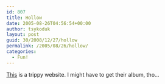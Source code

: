 ```yaml
---
id: 807
title: Hollow
date: 2005-08-26T04:56:54+00:00
author: tsykoduk
layout: post
guid: 30/2008/12/27/hollow
permalink: /2005/08/26/hollow/
categories:
  - Fun!
---
```

<p><a href="http://johnnyhollow.com/index2.html">This</a> is a trippy website. I might have to get their album, tho...</p>